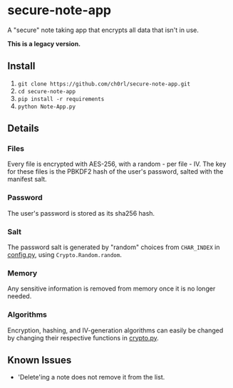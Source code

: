 # secure-note-app
A "secure" note taking app that encrypts all data that isn't in use.

**This is a legacy version.**

## Install
1. ```git clone https://github.com/ch0rl/secure-note-app.git```
2. ```cd secure-note-app```
3. ```pip install -r requirements```
4. ```python Note-App.py```

## Details
### Files
Every file is encrypted with AES-256, with a random - per file - IV. 
The key for these files is the PBKDF2 hash of the user's password, salted with the manifest salt.

### Password
The user's password is stored as its sha256 hash.

### Salt
The password salt is generated by "random" choices from `CHAR_INDEX` in [config.py](./src/config.py), using `Crypto.Random.random`.

### Memory
Any sensitive information is removed from memory once it is no longer needed.

### Algorithms
Encryption, hashing, and IV-generation algorithms can easily be changed by changing their respective functions in [crypto.py](./src/crypto.py).

## Known Issues
- 'Delete'ing a note does not remove it from the list.
